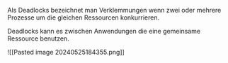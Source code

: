 Als Deadlocks bezeichnet man Verklemmungen wenn zwei oder mehrere Prozesse um die gleichen Ressourcen konkurrieren. 

Deadlocks kann es zwischen Anwendungen die eine gemeinsame Ressource benutzen. 

![[Pasted image 20240525184355.png]]